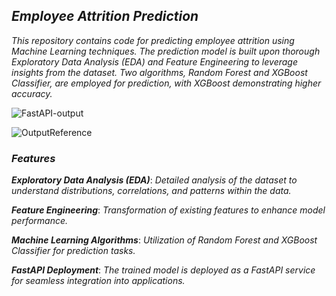 ## ***Employee Attrition Prediction***
*This repository contains code for predicting employee attrition using Machine Learning techniques. The prediction model is built upon thorough Exploratory Data Analysis (EDA) and Feature Engineering to leverage insights from the dataset. Two algorithms, Random Forest and XGBoost Classifier, are employed for prediction, with XGBoost demonstrating higher accuracy.*


![FastAPI-output](https://github.com/jeyasri-senthil/Employee-Attrition/assets/108861190/067a0389-9f1e-4024-97fd-10b5c4424b33)

![OutputReference](https://github.com/jeyasri-senthil/Employee-Attrition/assets/108861190/aa734707-9af8-4459-8c81-50d615f459a3)




### ***Features***
***Exploratory Data Analysis (EDA)***: *Detailed analysis of the dataset to understand distributions, correlations, and patterns within the data.*

***Feature Engineering***: *Transformation of existing features to enhance model performance.*

***Machine Learning Algorithms***: *Utilization of Random Forest and XGBoost Classifier for prediction tasks.*

***FastAPI Deployment***: *The trained model is deployed as a FastAPI service for seamless integration into applications.*
